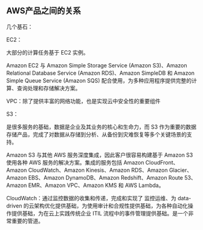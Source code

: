 ## AWS产品之间的关系


几个基石：

EC2：

大部分的计算任务基于 EC2 实例。

Amazon EC2 与 Amazon Simple Storage Service \(Amazon S3\)、Amazon Relational Database Service \(Amazon RDS\)、Amazon SimpleDB 和 Amazon Simple Queue Service \(Amazon SQS\) 配合使用，为多种应用程序提供完整的计算、查询处理和存储解决方案。


VPC：除了提供丰富的网络功能，也是实现云中安全性的重要组件

S3：

是很多服务的基础，数据是企业及其业务的核心和生命力，而 S3 作为重要的数据存储产品，完成了对数据从存储到分析、从备份到灾难恢复等多个关键场景的支持。

Amazon S3 与其他 AWS 服务深度集成，因此客户很容易构建基于 Amazon S3 使用各种 AWS 服务的解决方案。集成的服务包括 Amazon CloudFront、Amazon CloudWatch、Amazon Kinesis、Amazon RDS、Amazon Glacier、Amazon EBS、Amazon DynamoDB、Amazon Redshift、Amazon Route 53、Amazon EMR、Amazon VPC、Amazon KMS 和 AWS Lambda。

CloudWatch：通过监控数据的收集和传递，完成和实现了  监控运维、为 data-driven 的云架构优化提供基础，为使用审计和合规性提供基础，为各种自动化操作提供基础，为在云上实践传统企业 ITIL 流程中的事件管理提供基础。是一个非常重要的管道。